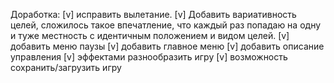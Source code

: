 Доработка:
[v] исправить вылетание.
[v] Добавить вариативность целей, сложилось такое впечатление, что каждый раз попадаю на одну и туже местность с идентичным положением и видом целей.
[v] добавить меню паузы
[v] добавить главное меню
[v] добавить описание управления
[v] эффектами разнообразить игру
[v] возможность сохранить/загрузить игру